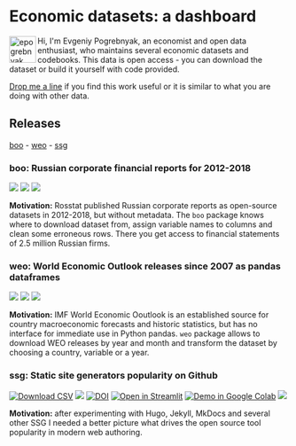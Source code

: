 # Economic datasets: a dashboard

<img class="avatar" align="left" alt="epogrebnyak" src="https://github.com/epogrebnyak.png?v=3&s=96" width="48" height="48" />

Hi, I'm Evgeniy Pogrebnyak, an economist and open data enthusiast, who maintains several economic datasets and codebooks. 
This data is open access - you can download the dataset or build it yourself with code provided. 

<a href="mailto:e.pogrebnyak@gmail.com">Drop me a line</a> if you find this work useful or it is similar to what you are doing with other data.

[tg]: https://t.me/epoepo
[tw]: https://twitter.com/PogrebnyakE

## Releases

[boo](#boo) - [weo](#weo) - [ssg](#ssg)

<a name="boo">
  
### boo: Russian corporate financial reports for 2012-2018

[![](https://badgen.net/badge/icon/github?icon=github&label)][boo]
![](https://badgen.net/pypi/v/boo)
![](https://badgen.net/github/last-commit/ru-corporate/boo)

[boo]: https://github.com/ru-corporate/boo

**Motivation:** Rosstat published Russian corporate reports as open-source datasets 
in 2012-2018, but without metadata. The `boo` package knows where to 
download dataset from, assign variable names to columns and clean some erroneous rows.
There you get access to financial statements of 2.5 million Russian firms.

<a name="weo">
  
### weo: World Economic Outlook releases since 2007 as pandas dataframes

[![](https://badgen.net/badge/icon/github?icon=github&label)][weo]
![](https://badgen.net/pypi/v/weo)
![](https://badgen.net/github/last-commit/epogrebnyak/weo-reader)

[weo]: https://github.com/ru-corporate/boo

**Motivation:** IMF World Economic Ooutlook is an established source for country macroeconomic forecasts
and historic statistics, but has no interface for immediate use in Python pandas. `weo`
package allows to download WEO releases by year and month and transform the dataset by choosing 
a country, variable or a year.

<a name="ssg">
  
### ssg: Static site generators popularity on Github

[![Download CSV](https://img.shields.io/badge/download-CSV-brightgreen)][url]
[![](https://badgen.net/badge/icon/github?icon=github&label)][ssg]
[![DOI](https://zenodo.org/badge/DOI/10.5281/zenodo.4429834.svg)](https://doi.org/10.5281/zenodo.4429834)
[![Open in Streamlit](https://static.streamlit.io/badges/streamlit_badge_black_white.svg)][st]
[![Demo in Google Colab](https://img.shields.io/badge/Colab-Open-orange)][colab]
![](https://badgen.net/github/last-commit/epogrebnyak/ssg-dataset)

[url]: https://raw.githubusercontent.com/epogrebnyak/ssg-dataset/main/data/ssg.csv
[ssg]: https://github.com/epogrebnyak/ssg-dataset
[st]: https://share.streamlit.io/epogrebnyak/ssg-dataset/main
[colab]: https://colab.research.google.com/drive/1041e6yOyVRty5lirnbZOAU1zJ3TN77ta

**Motivation:** after experimenting with Hugo, Jekyll, MkDocs and several other SSG I needed
a better picture what drives the open source tool popularity in modern web authoring.

<!--
## Scripts and demos
## Archive
-->
